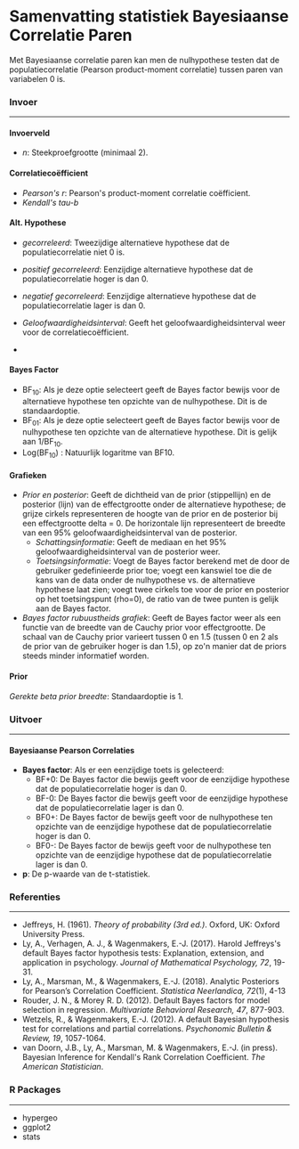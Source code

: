 Samenvatting statistiek Bayesiaanse Correlatie Paren
==========

Met Bayesiaanse correlatie paren kan men de nulhypothese testen dat de populatiecorrelatie (Pearson product-moment correlatie) tussen paren van variabelen 0 is. 

### Invoer
---

#### Invoerveld
- *n*: Steekproefgrootte (minimaal 2).

#### Correlatiecoëfficient
  - *Pearson's r*: Pearson's product-moment correlatie coëfficient.
  - *Kendall's tau-b*

#### Alt. Hypothese
- *gecorreleerd*: Tweezijdige alternatieve hypothese dat de populatiecorrelatie niet 0 is. 
- *positief gecorreleerd*: Eenzijdige alternatieve hypothese dat de populatiecorrelatie hoger is dan 0.
- *negatief gecorreleerd*: Eenzijdige alternatieve hypothese dat de populatiecorrelatie lager is dan 0.

- *Geloofwaardigheidsinterval*: Geeft het geloofwaardigheidsinterval weer voor de correlatiecoëfficient.
- 
#### Bayes Factor
- BF<sub>10</sub>: Als je deze optie selecteert geeft de Bayes factor bewijs voor de alternatieve hypothese ten opzichte van de nulhypothese. Dit is de standaardoptie. 
- BF<sub>01</sub>: Als je deze optie selecteert geeft de Bayes factor bewijs voor de nulhypothese ten opzichte van de alternatieve hypothese. Dit is gelijk aan 1/BF<sub>10</sub>.
- Log(BF<sub>10</sub>) : Natuurlijk logaritme van BF10.

#### Grafieken
- *Prior en posterior*: Geeft de dichtheid van de prior (stippellijn) en de posterior (lijn) van de effectgrootte onder de alternatieve hypothese; de grijze cirkels representeren de hoogte van de prior en de posterior bij een effectgrootte delta = 0. De horizontale lijn representeert de breedte van een 95% geloofwaardigheidsinterval van de posterior.
  - *Schattingsinformatie*: Geeft de mediaan en het 95% geloofwaardigheidsinterval van de posterior weer.
  - *Toetsingsinformatie*: Voegt de Bayes factor berekend met de door de gebruiker gedefinieerde prior toe; voegt een kanswiel toe die de kans van de data onder de nulhypothese vs. de alternatieve hypothese laat zien; voegt twee cirkels toe voor de prior en posterior op het toetsingspunt (rho=0), de ratio van de twee punten is gelijk aan de Bayes factor.
- *Bayes factor rubuustheids grafiek*: Geeft de Bayes factor weer als een functie van de breedte van de Cauchy prior voor effectgrootte. De schaal van de Cauchy prior varieert tussen 0 en 1.5 (tussen 0 en 2 als de prior van de gebruiker hoger is dan 1.5), op zo'n manier dat de priors steeds minder informatief worden.

#### Prior

*Gerekte beta prior breedte*: Standaardoptie is 1.

### Uitvoer
---
#### Bayesiaanse Pearson Correlaties
- **Bayes factor**: Als er een eenzijdige toets is gelecteerd: 
  - BF+0: De Bayes factor die bewijs geeft voor de eenzijdige hypothese dat de populatiecorrelatie hoger is dan 0.
  - BF-0: De Bayes factor die bewijs geeft voor de eenzijdige hypothese dat de populatiecorrelatie lager is dan 0.
  - BF0+: De Bayes factor de bewijs geeft voor de nulhypothese ten opzichte van de eenzijdige hypothese dat de populatiecorrelatie hoger is dan 0.
  - BF0-: De Bayes factor de bewijs geeft voor de nulhypothese ten opzichte van de eenzijdige hypothese dat de populatiecorrelatie lager is dan 0.
- **p**: De p-waarde van de t-statistiek.

### Referenties
---
- Jeffreys, H. (1961). *Theory of probability (3rd ed.)*. Oxford, UK: Oxford University Press.
- Ly, A., Verhagen, A. J., & Wagenmakers, E.-J. (2017). Harold Jeffreys's default Bayes factor hypothesis tests: Explanation, extension, and application in psychology. *Journal of Mathematical Psychology, 72*, 19-31.
- Ly, A., Marsman, M., & Wagenmakers, E.-J. (2018).  Analytic Posteriors for Pearson’s Correlation Coefficient. *Statistica Neerlandica, 72*(1), 4-13
- Rouder, J. N., & Morey R. D. (2012). Default Bayes factors for model selection in regression. *Multivariate Behavioral Research, 47*, 877-903.
- Wetzels, R., & Wagenmakers, E.-J. (2012). A default Bayesian hypothesis test for correlations and partial correlations. *Psychonomic Bulletin & Review, 19*, 1057-1064.
- van Doorn, J.B., Ly, A., Marsman, M. & Wagenmakers, E.-J. (in press). Bayesian Inference for Kendall's Rank Correlation Coefficient. *The American Statistician*.

### R Packages
---
- hypergeo
- ggplot2
- stats
